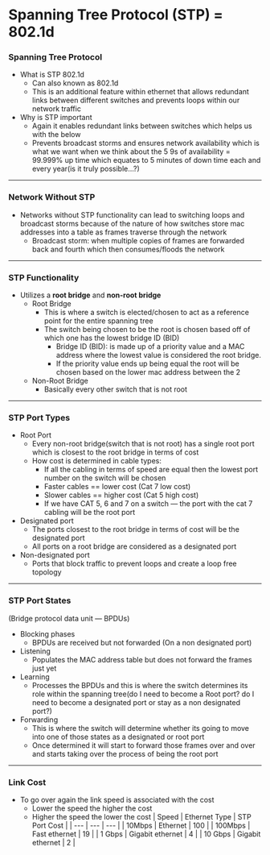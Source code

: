 # Spanning Tree Protocol (STP) = 802.1d

### Spanning Tree Protocol

- What is STP 802.1d
    - Can also known as 802.1d
    - This is an additional feature within ethernet that allows redundant links between different switches and prevents loops within our network traffic
- Why is STP important
    - Again it enables redundant links between switches which helps us with the below
    - Prevents broadcast storms and ensures network availability which is what we want when we think about the 5 9s of availability = 99.999% up time which equates to 5 minutes of down time each and every year(is it truly possible…?)

---

### Network Without STP

- Networks without STP functionality can lead to switching loops and broadcast storms because of the nature of how switches store mac addresses into a table as frames traverse through the network
    - Broadcast storm: when multiple copies of frames are forwarded back and fourth which then consumes/floods the network

---

### STP Functionality

- Utilizes a **root bridge** and **non-root bridge**
    - Root Bridge
        - This is where a switch is elected/chosen to act as a reference point for the entire spanning tree
        - The switch being chosen to be the root is chosen based off of which one has the lowest bridge ID (BID)
            - Bridge ID (BID): is made up of a priority value and a MAC address where the lowest value is considered the root bridge.
            - If the priority value ends up being equal the root will be chosen based on the lower mac address between the 2
    - Non-Root Bridge
        - Basically every other switch that is not root

---

### STP Port Types

- Root Port
    - Every non-root bridge(switch that is not root) has a single root port which is closest to the root bridge in terms of cost
    - How cost is determined in cable types:
        - If all the cabling in terms of speed are equal then the lowest port number on the switch will be chosen
        - Faster cables == lower cost (Cat 7 low cost)
        - Slower cables == higher cost (Cat 5 high cost)
        - If we have CAT 5, 6 and 7 on a switch — the port with the cat 7 cabling will be the root port
- Designated port
    - The ports closest to the root bridge in terms of cost will be the designated port
    - All ports on a root bridge are considered as a designated port
- Non-designated port
    - Ports that block traffic to prevent loops and create a loop free topology

---

### STP Port States

(Bridge protocol data unit — BPDUs)

- Blocking phases
    - BPDUs are received but not forwarded (On a non designated port)
- Listening
    - Populates the MAC address table but does not forward the frames just yet
- Learning
    - Processes the BPDUs and this is where the switch determines its role within the spanning tree(do I need to become a Root port? do I need to become a designated port or stay as a non designated port?)
- Forwarding
    - This is where the switch will determine whether its going to move into one of those states as a designated or root port
    - Once determined it will start to forward those frames over and over and starts taking over the process of being the root port

---

### Link Cost

- To go over again the link speed is associated with the cost
    - Lower the speed the higher the cost
    - Higher the speed the lower the cost
    | Speed | Ethernet Type | STP Port Cost |
    | --- | --- | --- |
    | 10Mbps | Ethernet  | 100 |
    | 100Mbps  | Fast ethernet | 19 |
    | 1 Gbps | Gigabit ethernet | 4 |
    | 10 Gbps  | Gigabit ethernet | 2 |
